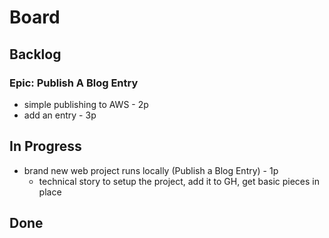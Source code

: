 # Board



## Backlog

### Epic: Publish A Blog Entry

* simple publishing to AWS - 2p
* add an entry - 3p

## In Progress

* brand new web project runs locally (Publish a Blog Entry) - 1p
    * technical story to setup the project, add it to GH, get basic
      pieces in place

## Done
